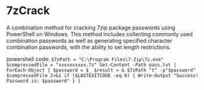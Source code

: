 # 7zCrack
A combination method for cracking 7zip package passwords using PowerShell on Windows. This method includes collecting commonly used combination passwords as well as generating specified character combination passwords, with the ability to set length restrictions.


powershell code:
``
$7zPath = "C:\Program Files\7-Zip\7z.exe"
$compressedFile = "xxxxxxxxxx.7z"
Get-Content -Path pass.txt | ForEach-Object {
    $password = $_
    $result = & $7zPath "t" -p"$password" $compressedFile 2>&1
    if ($LASTEXITCODE -eq 0) {
        Write-Output "Success! Password is: $password"
    }
}
``
